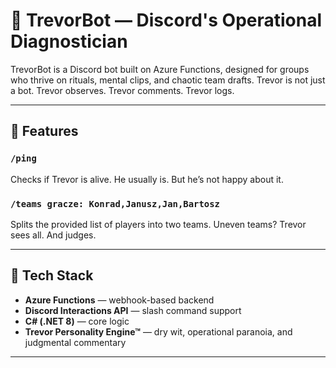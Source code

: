 # 🧠 TrevorBot — Discord's Operational Diagnostician

TrevorBot is a Discord bot built on Azure Functions, designed for groups who thrive on rituals, mental clips, and chaotic team drafts. Trevor is not just a bot. Trevor observes. Trevor comments. Trevor logs.

---

## 🚀 Features

### `/ping`
Checks if Trevor is alive. He usually is. But he’s not happy about it.

### `/teams gracze: Konrad,Janusz,Jan,Bartosz`
Splits the provided list of players into two teams. Uneven teams? Trevor sees all. And judges.

---

## 🧰 Tech Stack

- **Azure Functions** — webhook-based backend
- **Discord Interactions API** — slash command support
- **C# (.NET 8)** — core logic
- **Trevor Personality Engine™** — dry wit, operational paranoia, and judgmental commentary

---
